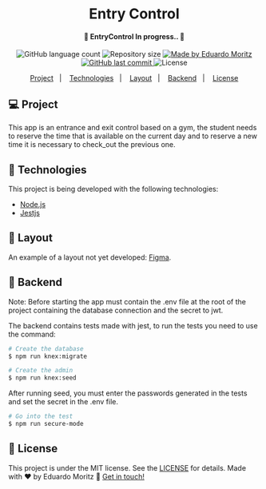 <h1 align="center"> Entry Control </h1>
<h4 align="center"> 
	🚧 EntryControl In progress.. 🚧
</h4>
<p align="center">
  <img alt="GitHub language count" src="https://img.shields.io/github/languages/count/edumoritz/entry-control?color=orange">

  <img alt="Repository size" src="https://img.shields.io/github/repo-size/edumoritz/entry-control">
	
  <a href="https://www.linkedin.com/in/eduardo-moritz-5298a0118/">
    <img alt="Made by Eduardo Moritz" src="https://img.shields.io/badge/made%20by-edumoritz-orange">
  </a>

  <a href="https://github.com/edumoritz/entry-control/commits/master">
    <img alt="GitHub last commit" src="https://img.shields.io/github/last-commit/edumoritz/entry-control">
  </a>

  <img alt="License" src="https://img.shields.io/badge/license-MIT-brightgreen">
</p>

<p align="center">
  <a href="#-project">Project</a>&nbsp;&nbsp;&nbsp;|&nbsp;&nbsp;&nbsp;
  <a href="#-technologies">Technologies</a>&nbsp;&nbsp;&nbsp;|&nbsp;&nbsp;&nbsp;
  <a href="#-layout">Layout</a>&nbsp;&nbsp;&nbsp;|&nbsp;&nbsp;&nbsp;
  <a href="#-backend">Backend</a>&nbsp;&nbsp;&nbsp;|&nbsp;&nbsp;&nbsp;
  <a href="#-license">License</a>
</p>

## 💻  Project

This app is an entrance and exit control based on a gym, the student needs to reserve the time that is available on the current day and to reserve a new time it is necessary to check_out the previous one.

## 👾  Technologies

This project is being developed with the following technologies:

- [Node.js][nodejs]
- [Jestjs][Jestjs]

## 🔖  Layout

An example of a layout not yet developed: [Figma](https://www.figma.com/file/N8uaLACYhQMEqlHVYGg6Eq/EntryControl?node-id=0%3A1).

## 🌚  Backend

Note: Before starting the app must contain the .env file at the root of the project containing the database connection and the secret to jwt.

The backend contains tests made with jest, to run the tests you need to use the command:
```bash
# Create the database
$ npm run knex:migrate

# Create the admin
$ npm run knex:seed
```

After running seed, you must enter the passwords generated in the tests and set the secret in the .env file.

```bash
# Go into the test 
$ npm run secure-mode
```

## 📝 License

This project is under the MIT license. See the [LICENSE](LICENSE.md) for details.
Made with ♥ by Eduardo Moritz :wave: [Get in touch!](https://www.linkedin.com/in/eduardo-moritz-5298a0118/)

[nodejs]: https://nodejs.org/
[jestjs]: https://jestjs.io/